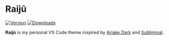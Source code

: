 # Raijū

[![Version](https://vsmarketplacebadge.apphb.com/version/tobiastimm.raiju.svg)](https://marketplace.visualstudio.com/items?itemName=tobiastimm.raiju)
[![Downloads](https://img.shields.io/vscode-marketplace/d/tobiastimm.raiju)](https://marketplace.visualstudio.com/items?itemName=tobiastimm.raiju)

**Raijū** is my personal VS Code theme inspired by [Ariake Dark](https://marketplace.visualstudio.com/items?itemName=wart.ariake-dark) and [Subliminal](https://marketplace.visualstudio.com/items?itemName=gaearon.subliminal).
